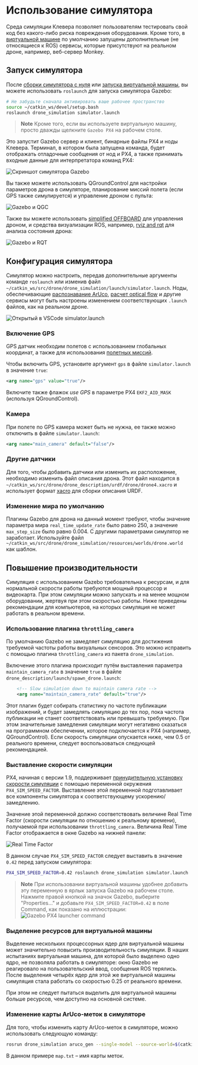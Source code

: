 # Использование симулятора

Среда симуляции Клевера позволяет пользователям тестировать свой код без какого-либо риска повреждения оборудования. Кроме того, в [виртуальной машине](simulation_vm.md) по умолчанию запущены дополнительные (не относящиеся к ROS) сервисы, которые присутствуют на реальном дроне, например, веб-сервер Monkey.

## Запуск симулятора

После [сборки симулятора с нуля](simulation_native.md) или [запуска виртуальной машины](simulation_vm.md), вы можете использовать `roslaunch` для запуска симулятора Gazebo:

```bash
# Не забудьте сначала активировать ваше рабочее пространство
source ~/catkin_ws/devel/setup.bash
roslaunch drone_simulation simulator.launch
```

> **Note** Кроме того, если вы используете виртуальную машину, просто дважды щелкните `Gazebo PX4` на рабочем столе.

Это запустит Gazebo сервер и клиент, бинарные файлы PX4 и ноды Клевера. Терминал, в котором была запущена команда, будет отображать отладочные сообщения от нод и PX4, а также принимать входные данные для интерпретатора команд PX4:

![Скриншот симулятора Gazebo](../assets/simulation_usage/01_running_gazebo.jpg)

Вы также можете использовать QGroundControl для настройки параметров дрона в симуляторе, планирование миссий полета (если GPS также симулируется) и управление дроном с пульта:

![Gazebo и QGC](../assets/simulation_usage/02_gazebo_qgc.jpg)

Также вы можете использовать [simplified OFFBOARD](simple_offboard.md) для управления дроном, и средства визуализации ROS, например, [rviz and rqt](rviz.md) для анализа состояния дрона:

![Gazebo и RQT](../assets/simulation_usage/03_gazebo_rqt.jpg)

## Конфигурация симулятора

Симулятор можно настроить, передав дополнительные аргументы команде `roslaunch` или изменив файл `~/catkin_ws/src/drone/drone_simulation/launch/simulator.launch`. Ноды, обеспечивающие [распознавание ArUco](aruco.md), [расчет optical flow](optical_flow.md) и другие сервисы могут быть настроены изменением соответствующих `.launch` файлов, как на реальном дроне.

![Открытый в VSCode simulator.launch](../assets/simulation_usage/04_vscode_config.jpg)

### Включение GPS

GPS датчик необходим полетов с использованием глобальных координат, а также для использования [полетных миссий](https://docs.px4.io/master/en/flight_modes/mission.html).

Чтобы включить GPS, установите аргумент `gps` в файле `simulator.launch` в значение `true`:

```xml
<arg name="gps" value="true"/>
```

Включите также флажок *use GPS* в параметре PX4 `EKF2_AID_MASK` (используя QGroundControl).

### Камера

При полете по GPS камера может быть не нужна, ее также можно отключить в файле `simulator.launch`:

```xml
<arg name="main_camera" default="false"/>
```

### Другие датчики

Для того, чтобы добавить датчики или изменить их расположение, необходимо изменить файл описания дрона. Этот файл находится в `~/catkin_ws/src/drone/drone_description/urdf/drone/drone4.xacro` и использует формат [xacro](http://wiki.ros.org/xacro) для сборки описания URDF.

### Изменение мира по умолчанию

Плагины Gazebo для дрона на данный момент требуют, чтобы значение параметра мира `real_time_update_rate` было равно 250, а значение `max_step_size` было равно 0.004. С другими параметрами симулятор не заработает. Используйте файл `~/catkin_ws/src/drone/drone_simulation/resources/worlds/drone.world` как шаблон.

## Повышение производительности

Симуляция с использованием Gazebo требовательна к ресурсам, и для нормальной скорости работы требуются мощный процессор и видеокарта. При этом симуляции можно запускать и на менее мощном оборудовании, жертвуя при этом скоростью работы. Ниже приведены рекомендации для компьютеров, на которых симуляция не может работать в реальном времени.

### Использование плагина `throttling_camera`

По умолчанию Gazebo не замедляет симуляцию для достижения требуемой частоты работы визуальных сенсоров. Это можно исправить с помощью плагина `throttling_camera` из пакета `drone_simulation`.

Включение этого плагина происходит путём выставления параметра `maintain_camera_rate` в значение `true` в файле `drone_description/launch/spawn_drone.launch`:

```xml
    <!-- Slow simulation down to maintain camera rate -->
    <arg name="maintain_camera_rate" default="true"/>
```

Этот плагин будет собирать статистику по частоте публикации изображений, и будет замедлять симуляцию до тех пор, пока частота публикации не станет соответствовать или превышать требуемую. При этом значительные замедления симуляции могут негативно сказаться на программном обеспечении, которое подключается к PX4 (например, QGroundControl). Если скорость симуляции опускается ниже, чем 0.5 от реального времени, следует воспользоваться следующей рекомендацией.

### Выставление скорости симуляции

PX4, начиная с версии 1.9, поддерживает [принудительную установку скорости симуляции](https://docs.px4.io/master/en/simulation/#run-simulation-faster-than-realtime) с помощью переменной окружения `PX4_SIM_SPEED_FACTOR`. Выставление этой переменной подготавливает все компоненты симулятора к соответствующему ускорению/замедлению.

Значение этой переменной должно соответствовать величине Real Time Factor (скорости симуляции по отношению к реальному времени), получаемой при использовании `throttling_camera`. Величина Real Time Factor отображается в окне Gazebo на нижней панели:

![Real Time Factor](../assets/simulation_usage/05_real_time_factor.png)

В данном случае `PX4_SIM_SPEED_FACTOR` следует выставить в значение `0.42` перед запуском симулятора:

```bash
PX4_SIM_SPEED_FACTOR=0.42 roslaunch drone_simulation simulator.launch
```

> **Note** При использовании виртуальной машины удобнее добавить эту переменную в ярлык запуска Gazebo на рабочем столе. Нажмите правой кнопкой на значок Gazebo, выберите "Properties..." и добавьте `PX4_SIM_SPEED_FACTOR=0.42` в поле Command, как показано на иллюстрации:
![Gazebo PX4 launcher command](../assets/simulation_usage/06_gazebo_px4_launcher.png)

### Выделение ресурсов для виртуальной машины

Выделение нескольких процессорных ядер для виртуальной машины может значительно повысить производительность симуляции. В наших испытаниях виртуальная машина, для которой было выделено одно ядро, не позволяла работать в симуляторе: окно Gazebo не реагировало на пользовательский ввод, сообщения ROS терялись. После выделения четырёх ядер для этой же виртуальной машины симуляция стала работать со скоростью 0.25 от реального времени.

При этом не следует пытаться выделить для виртуальной машины больше ресурсов, чем доступно на основной системе.

### Изменение карты ArUco-меток в симуляторе

Для того, чтобы изменить карту ArUco-меток в симуляторе, можно использовать следующую команду:

```bash
rosrun drone_simulation aruco_gen --single-model --source-world=$(catkin_find drone_simulation resources/worlds/drone.world) $(catkin_find aruco_pose map/map.txt) > $(catkin_find drone_simulation resources/worlds/drone_aruco.world)
```

В данном примере `map.txt` – имя карты меток.

